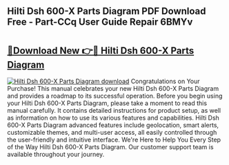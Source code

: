 ## Hilti Dsh 600-X Parts Diagram PDF Download Free - Part-CCq User Guide Repair 6BMYv

# <h2><a href="http://dfqg4ag.blite.top/?on=Hilti+Dsh+600-X+Parts+Diagram">🔗Download New 👉🔴 Hilti Dsh 600-X Parts Diagram</a></h2>

[![Hilti Dsh 600-X Parts Diagram download](https://i.imgur.com/lujVjoI.png)](http://dfqg4ag.blite.top/?on=Hilti+Dsh+600-X+Parts+Diagram)
Congratulations on Your Purchase! This manual celebrates your new Hilti Dsh 600-X Parts Diagram and provides a roadmap to its successful operation. Before you begin using your Hilti Dsh 600-X Parts Diagram, please take a moment to read this manual carefully. It contains detailed instructions for product setup, as well as information on how to use its various features and capabilities. Hilti Dsh 600-X Parts Diagram advanced features include geolocation, smart alerts, customizable themes, and multi-user access, all easily controlled through the user-friendly and intuitive interface. We're Here to Help You Every Step of the Way Hilti Dsh 600-X Parts Diagram. Our customer support team is available throughout your journey.

